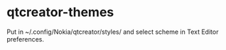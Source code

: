 qtcreator-themes
================

Put in ~/.config/Nokia/qtcreator/styles/ and select scheme in Text Editor preferences.
